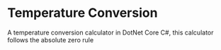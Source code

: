 # Temperature Conversion

A temperature conversion calculator in DotNet Core C#, this calculator follows the absolute zero rule
